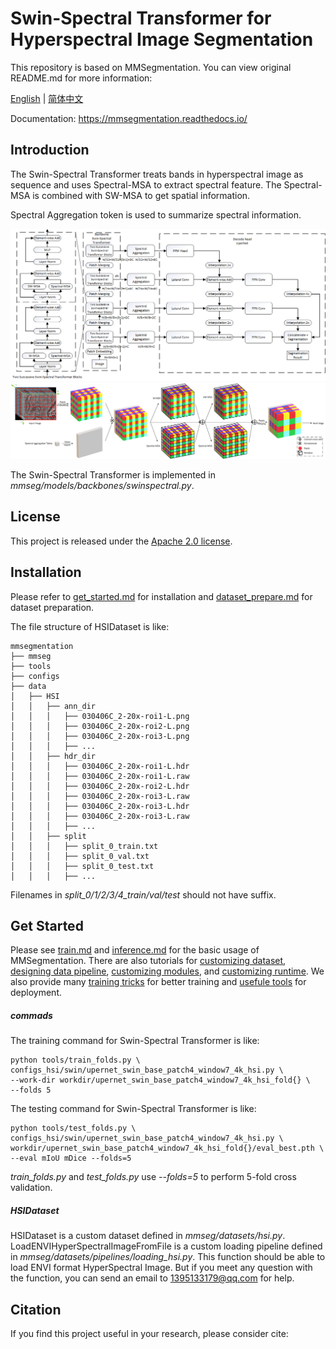# Swin-Spectral Transformer for Hyperspectral Image Segmentation

This repository is based on MMSegmentation. You can view original README.md for more information:

[English](README_mmsegmentation.md) | [简体中文](README_mmsegmentation_zh-CN.md)

Documentation: https://mmsegmentation.readthedocs.io/


## Introduction
The Swin-Spectral Transformer treats bands in hyperspectral image as sequence 
and uses Spectral-MSA to extract spectral feature. The Spectral-MSA is combined 
with SW-MSA to get spatial information.

Spectral Aggregation token is used to summarize spectral information.   

![architecture.png](resources/architecture.png)
![detail.png](resources/detail.png)

The Swin-Spectral Transformer is implemented in 
*mmseg/models/backbones/swinspectral.py*.

## License

This project is released under the [Apache 2.0 license](LICENSE).

## Installation

Please refer to [get_started.md](docs/get_started.md#installation) for installation and [dataset_prepare.md](docs/dataset_prepare.md#prepare-datasets) for dataset preparation.

The file structure of HSIDataset is like:
```none
mmsegmentation
├── mmseg
├── tools
├── configs
├── data
│   ├── HSI
│   │   ├── ann_dir
│   │   │   ├── 030406C_2-20x-roi1-L.png
│   │   │   ├── 030406C_2-20x-roi2-L.png
│   │   │   ├── 030406C_2-20x-roi3-L.png
│   │   │   ├── ...
│   │   ├── hdr_dir
│   │   │   ├── 030406C_2-20x-roi1-L.hdr
│   │   │   ├── 030406C_2-20x-roi1-L.raw
│   │   │   ├── 030406C_2-20x-roi2-L.hdr
│   │   │   ├── 030406C_2-20x-roi3-L.raw
│   │   │   ├── 030406C_2-20x-roi3-L.hdr
│   │   │   ├── 030406C_2-20x-roi3-L.raw
│   │   │   ├── ...
│   │   ├── split
│   │   │   ├── split_0_train.txt
│   │   │   ├── split_0_val.txt
│   │   │   ├── split_0_test.txt
│   │   │   ├── ...
```
Filenames in *split_0/1/2/3/4_train/val/test* should not have suffix.

## Get Started

Please see [train.md](docs/train.md) and [inference.md](docs/inference.md) for the basic usage of MMSegmentation.
There are also tutorials for [customizing dataset](docs/tutorials/customize_datasets.md), [designing data pipeline](docs/tutorials/data_pipeline.md), [customizing modules](docs/tutorials/customize_models.md), and [customizing runtime](docs/tutorials/customize_runtime.md).
We also provide many [training tricks](docs/tutorials/training_tricks.md) for better training and [usefule tools](docs/useful_tools.md) for deployment.

##### commads
The training command for Swin-Spectral Transformer is like:
```shell script
python tools/train_folds.py \
configs_hsi/swin/upernet_swin_base_patch4_window7_4k_hsi.py \
--work-dir workdir/upernet_swin_base_patch4_window7_4k_hsi_fold{} \
--folds 5
```

The testing command for Swin-Spectral Transformer is like:
```shell script
python tools/test_folds.py \
configs_hsi/swin/upernet_swin_base_patch4_window7_4k_hsi.py \
workdir/upernet_swin_base_patch4_window7_4k_hsi_fold{}/eval_best.pth \
--eval mIoU mDice --folds=5
```

*train_folds.py* and *test_folds.py* use *--folds=5* to perform 5-fold cross validation.

##### HSIDataset
HSIDataset is a custom dataset defined in *mmseg/datasets/hsi.py*. 
LoadENVIHyperSpectralImageFromFile is a custom loading pipeline defined in 
*mmseg/datasets/pipelines/loading_hsi.py*. This function should be able to 
load ENVI format HyperSpectral Image. But if you meet any question with the
function, you can send an email to 1395133179@qq.com for help.
## Citation

If you find this project useful in your research, please consider cite:

```latex
```